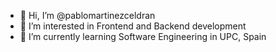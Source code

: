 - 👋 Hi, I’m @pablomartinezceldran
- 👀 I’m interested in Frontend and Backend development
- 🌱 I’m currently learning Software Engineering in UPC, Spain

<!---
pablomartinezceldran/pablomartinezceldran is a ✨ special ✨ repository because its `README.md` (this file) appears on your GitHub profile.
You can click the Preview link to take a look at your changes.
--->
